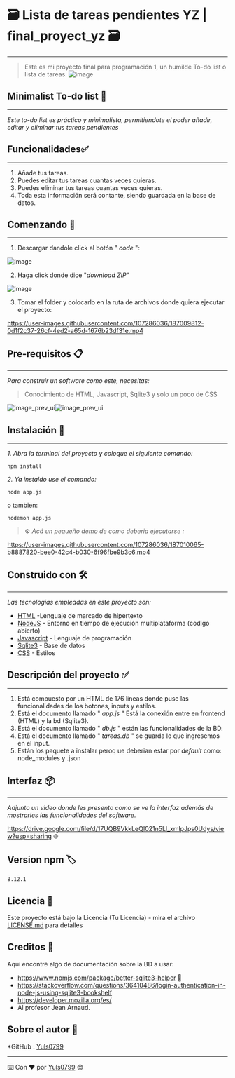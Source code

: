 # 🗃️ Lista de tareas pendientes YZ | final_proyect_yz 🗃️
-----------------------------------------------------------------------------------------------------------------------------------------------------------------------

>Este es mi proyecto final para programación 1, un humilde To-do list o lista de tareas.
                      ![image](https://user-images.githubusercontent.com/107286036/187015945-626faccb-dbca-4fdf-bb9c-61ecee0ed86c.png)

##  Minimalist To-do list 📝
-----------------------------------------------------------------------------------------------------------------------------------------------------------------------

_Este to-do list es práctico y minimalista, permitiendote el poder añadir, editar y eliminar tus tareas pendientes_

## Funcionalidades✅
-----------------------------------------------------------------------------------------------------------------------------------------------------------------------

1. Añade tus tareas.
2. Puedes editar tus tareas cuantas veces quieras.
3. Puedes eliminar tus tareas cuantas veces quieras.
4. Toda esta información será contante, siendo guardada en la base de datos.


## Comenzando 🚀
-----------------------------------------------------------------------------------------------------------------------------------------------------------------------

1. Descargar dandole click al botón " _code_ ":

![image](https://user-images.githubusercontent.com/107286036/187009180-8e877569-45c1-4e73-b54b-df2e8b7b433f.png)


2. Haga click donde dice "_download ZIP_"

![image](https://user-images.githubusercontent.com/107286036/187009227-4eff24d3-efdc-42fc-b83c-1257630676ae.png)


3. Tomar el folder y colocarlo en la ruta de archivos donde quiera ejecutar el proyecto:

https://user-images.githubusercontent.com/107286036/187009812-0d1f2c37-26cf-4ed2-a65d-1676b23df31e.mp4



## Pre-requisitos 📋
-----------------------------------------------------------------------------------------------------------------------------------------------------------------------

_Para construir un software como este, necesitas:_


>Conocimiento de HTML, Javascript, Sqlite3 y solo un poco de CSS

![image_prev_ui](https://user-images.githubusercontent.com/107286036/187007977-1dac9e67-0041-45e9-afe7-aee45d5811d5.png)![image_prev_ui](https://user-images.githubusercontent.com/107286036/187007992-3fbefa37-2249-4cfd-bdaa-8652439a886e.png)


## Instalación 🔧
-----------------------------------------------------------------------------------------------------------------------------------------------------------------------

_1. Abra la terminal del proyecto y coloque el siguiente comando:_

```
npm install
```

_2. Ya instaldo use el comando:_

```
node app.js
```
o tambien:

```
nodemon app.js
```

> ⚙️ _Acá un pequeño demo de como deberia ejecutarse :_ 

https://user-images.githubusercontent.com/107286036/187010065-b8887820-bee0-42c4-b030-6f96fbe9b3c6.mp4




## Construido con 🛠️
-----------------------------------------------------------------------------------------------------------------------------------------------------------------------

_Las tecnologias empleadas en este proyecto son:_

* [HTML](https://www.w3schools.com/html/) -Lenguaje de marcado de hipertexto
* [NodeJS](https://nodejs.org/en/) - Entorno en tiempo de ejecución multiplataforma (codigo abierto)
* [Javascript](https://developer.mozilla.org/es/docs/Learn/JavaScript/First_steps/What_is_JavaScript) - Lenguaje de programación
* [Sqlite3](https://www.npmjs.com/package/better-sqlite3-helper) - Base de datos
* [CSS](https://developer.mozilla.org/es/docs/Learn/CSS/First_steps/What_is_CSS) - Estilos


## Descripción del proyecto ✅
-----------------------------------------------------------------------------------------------------------------------------------------------------------------------

1. Está compuesto por un HTML de 176 lineas donde puse las funcionalidades de los botones, inputs y estilos.
2. Está el documento llamado " *app.js* " Está la conexión entre en frontend (HTML) y la bd (Sqlite3).
3. Está el documento llamado " *db.js* " están las funcionalidades de la BD.
4. Está el documento llamado " *tareas.db* " se guarda lo que ingresemos en el input.
5. Están los paquete a instalar peroq ue deberian estar por _default_ como: node_modules y .json


## Interfaz 📦
-----------------------------------------------------------------------------------------------------------------------------------------------------------------------

_Adjunto un video donde les presento como se ve la interfaz además de mostrarles las funcionalidades del software._

https://drive.google.com/file/d/17UQB9VkkLeQI021n5Ll_xmlpJps0Udys/view?usp=sharing 🌐


## Version npm 🏷️

```
8.12.1
```

## Licencia 📄

Este proyecto está bajo la Licencia (Tu Licencia) - mira el archivo [LICENSE.md](LICENSE.md) para detalles

## Creditos 🎁

Aqui encontré algo de documentación sobre la BD a usar: 
* https://www.npmjs.com/package/better-sqlite3-helper 📢
* https://stackoverflow.com/questions/36410486/login-authentication-in-node-js-using-sqlite3-bookshelf
* https://developer.mozilla.org/es/
* Al profesor Jean Arnaud.

## Sobre el autor 👷
*GitHub : [Yuls0799](https://github.comYuls0799)


---
⌨️ Con ❤️ por [Yuls0799](https://github.comYuls0799) 😊
